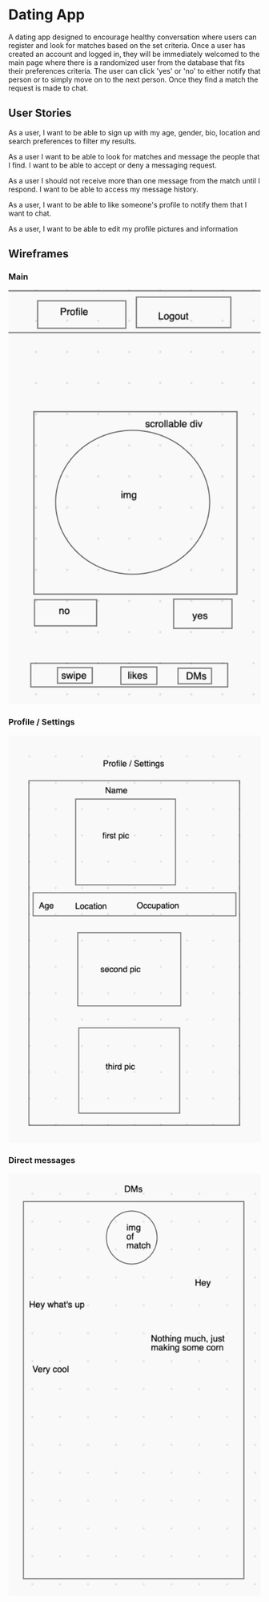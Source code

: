 # Dating App

A dating app designed to encourage healthy conversation where users can register and look for matches based on the set criteria. Once a user has created an account and logged in, they will be immediately welcomed to the main page where there is a randomized user from the database that fits their preferences criteria. The user can click 'yes' or 'no' to either notify that person or to simply move on to the next person. Once they find a match the request is made to chat.

## User Stories
As a user, I want to be able to sign up with my age, gender, bio, location and search preferences to filter my results.

As a user I want to be able to look for matches and message the people that I find. I want to be able to accept or deny a messaging request. 

As a user I should not receive more than one message from the match until I respond. I want to be able to access my message history.

As a user, I want to be able to like someone's profile to notify them that I want to chat.

As a user, I want to be able to edit my profile pictures and information

## Wireframes
### Main
![image](./images/main-swipe-page.png)

### Profile / Settings
![image](./images/profile:settings.png)

### Direct messages
![image](./images/dm-png.png)